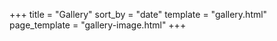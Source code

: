 +++
title = "Gallery"
sort_by = "date"
template = "gallery.html"
page_template = "gallery-image.html"
+++

